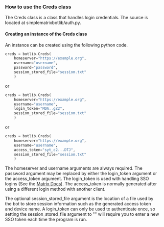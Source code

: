 ### How to use the Creds class
The Creds class is a class that handles login credentials. The source is located at simplematrixbotlib/auth.py.

#### Creating an instance of the Creds class
An instance can be created using the following python code.
```python
creds = botlib.Creds(
    homeserver="https://example.org", 
    username="username", 
    password="password", 
    session_stored_file="session.txt"
    )
```
or
```python
creds = botlib.Creds(
    homeserver="https://example.org",
    username="username", 
    login_token="MDA..gZ2",
    session_stored_file="session.txt"
    )
```
or
```python
creds = botlib.Creds(
    homeserver="https://example.org",
    username="username",
    access_token="syt_c2...DTJ",
    session_stored_file="session.txt"
    )
```
The homeserver and username arguments are always required.  The password argument may be replaced by either the login_token argument or the access_token argument. The login_token is used with handling SSO logins (See the [Matrix Docs](https://matrix.org/docs/guides/sso-for-client-developers#handling-sso)). The access_token is normally generated after using a different login method with another client. 

The optional session_stored_file argument is the location of a file used by the bot to store session information such as the generated access token and device name. A login_token can only be used to authenticate once, so setting the session_stored_file argument to "" will require you to enter a new SSO token each time the program is run.